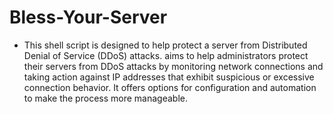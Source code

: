 # Bless-Your-Server
- This shell script is designed to help protect a server from Distributed Denial of Service (DDoS) attacks. aims to help administrators protect their servers from DDoS attacks by monitoring network connections and taking action against IP addresses that exhibit suspicious or excessive connection behavior. It offers options for configuration and automation to make the process more manageable.

